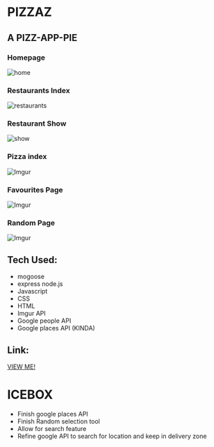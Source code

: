 # PIZZAZ
## A PIZZ-APP-PIE

### Homepage
![home](https://i.imgur.com/7shv19t.png)

### Restaurants Index

![restaurants](https://i.imgur.com/w3n5hc8.png)

### Restaurant Show
![show](https://i.imgur.com/feOThZC.png)

### Pizza index
![Imgur](https://i.imgur.com/7VB2eH1.png)

### Favourites Page
![Imgur](https://i.imgur.com/UueL1Dz.png)

### Random Page
![Imgur](https://i.imgur.com/UAFFvkc.png)

## Tech Used:
- mogoose
- express node.js
- Javascript
- CSS
- HTML
- Imgur API
- Google people API
- Google places API (KINDA)

## Link:
[VIEW ME!](https://pizzaz-pizza.herokuapp.com/)

# ICEBOX
- Finish google places API
- Finish Random selection tool
- Allow for search feature
- Refine google API to search for location and keep in delivery zone
